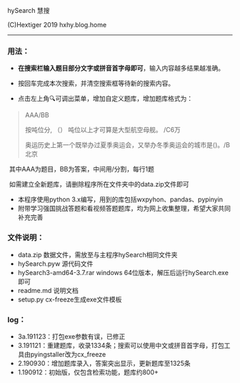 hySearch 慧搜

(C)Hextiger 2019  hxhy.blog.home

------

### 用法：

- **在搜索栏输入题目部分文字或拼音首字母即可**，输入内容越多结果越准确。  

- 按回车完成本次搜索，并清空搜索框等待新的搜索内容。 

- 点击左上角🔍可调出菜单，增加自定义题库，增加题库格式为：

 >  AAA/BB  
 >
 >  按吨位分,  （） 吨位以上才可算是大型航空母舰。 /C6万
 >
 >  奥运历史上第一个既举办过夏季奥运会，又举办冬季奥运会的城市是()。/B北京

​      其中AAA为题目，BB为答案，中间用/分割，每行1题  

​      如需建立全新题库，请删除程序所在文件夹中的data.zip文件即可

- 本程序使用python 3.x编写，用到的库包括wxpyhon、pandas、pypinyin
- 附带学习强国挑战答题和看视频答题题库，均为网上收集整理，希望大家共同补充完善

### 文件说明：
- data.zip 数据文件，需放至与主程序hySearch相同文件夹
- hySearch.pyw 源代码文件
- hySearch3-amd64-3.7.rar windows 64位版本，解压后运行hySearch.exe即可
- readme.md 说明文档
- setup.py cx-freeze生成exe文件模板

### log： 

- 3a.191123：打包exe参数有误，已修正
- 3.191121：重建题库，收录1334条；搜索可以使用中文或拼音首字母，打包工具由pyingstaller改为cx_freeze
- 2.190930：增加题库录入，答案突出显示，更新题库至1325条
- 1.190912：初始版，仅包含检索功能，题库约800+